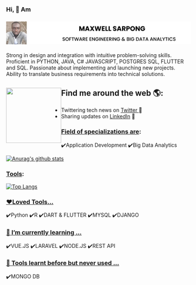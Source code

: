 ### Hi, 👋 Am

### <img src="https://raw.githubusercontent.com/maxwellsarpong/maxwellsarpong/master/sarp.jpg" alt="banner that says Maxwell Sarpong - software engineer">
Strong in design and integration with intuitive problem-solving skills. Proficient in PYTHON, JAVA, C# JAVASCRIPT, POSTGRES SQL, FLUTTER and SQL. Passionate about implementing and launching new projects. Ability to translate business requirements into technical solutions.

## Find me around the web 🌎: <img align="left" width="150" height="150" src="https://github.com/M0nica/M0nica/blob/main/octomonica/m0nica-octocat-rotating.gif?raw=true">
- Twittering tech news on <a href="https://twitter.com/max_quophi"> Twitter </a>:penguin:
- Sharing updates on <a href="https://www.linkedin.com/in/maxwell-sarpong-8807a7158/">LinkedIn</a> 💼

### <u>Field of specializations are</u>:
:heavy_check_mark:Application Development 
:heavy_check_mark:Big Data Analytics

[![Anurag's github stats](https://github-readme-stats.vercel.app/api?username=maxwellsarpong&hide=contribs,prs&show_icons=true&theme=radical)](https://github.com/anuraghazra/github-readme-stats)

### <u>Tools</u>:
[![Top Langs](https://github-readme-stats.vercel.app/api/top-langs/?username=maxwellsarpong)](https://github.com/anuraghazra/github-readme-stats)

### <u>:heart:Loved Tools...</u>
:heavy_check_mark:Python
:heavy_check_mark:R
:heavy_check_mark:DART & FLUTTER
:heavy_check_mark:MYSQL
:heavy_check_mark:DJANGO

### <u>🌱 I’m currently learning ...</u>
:heavy_check_mark:VUE.JS
:heavy_check_mark:LARAVEL
:heavy_check_mark:NODE.JS
:heavy_check_mark:REST API

### <u>🤔 Tools learnt before but never used  ...</u>
:heavy_check_mark:MONGO DB
	

<!--
**maxwellsarpong/maxwellsarpong** is a ✨ _special_ ✨ repository because its `README.md` (this file) appears on your GitHub profile.

Here are some ideas to get you started:

- 🔭 I’m currently working on ...
- 🌱 I’m currently learning ...
- 👯 I’m looking to collaborate on ...
- 🤔 I’m looking for help with ...
- 💬 Ask me about ...
- 📫 How to reach me: ...
- 😄 Pronouns: ...
- ⚡ Fun fact: ...
-->
